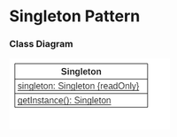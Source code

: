 # Singleton Pattern


### Class Diagram
![diagram](https://github.com/gurusader/design-patterns-practice/blob/master/diagram/singleton/singleton-pattern-class-diagram.png)
